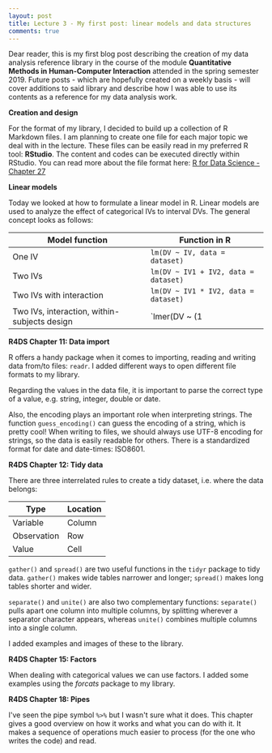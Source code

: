 ```yaml
---
layout: post
title: Lecture 3 - My first post: linear models and data structures
comments: true
---
```


Dear reader, this is my first blog post describing the creation of my data analysis reference library in the course of the module **Quantitative Methods in Human-Computer Interaction** attended in the spring semester 2019. Future posts - which are hopefully created on a weekly basis - will cover additions to said library and describe how I was able to use its contents as a reference for my data analysis work.

**Creation and design**

For the format of my library, I decided to build up a collection of R Markdown files. I am planning to create one file for each major topic we deal with in the lecture. These files can be easily read in my preferred R tool: **RStudio**. The content and codes can be executed directly within RStudio. You can read more about the file format here: [R for Data Science - Chapter 27](https://r4ds.had.co.nz/r-markdown.html)

**Linear models**

Today we looked at how to formulate a linear model in R. Linear models are used to analyze the effect of categorical IVs to interval DVs. The general concept looks as follows:

Model function | Function in R
--- | ---
One IV | `lm(DV ~ IV, data = dataset)`
Two IVs | `lm(DV ~ IV1 + IV2, data = dataset)`
Two IVs with interaction | `lm(DV ~ IV1 * IV2, data = dataset)`
Two IVs, interaction, within-subjects design | `lmer(DV ~ (1|participant) + IV1 * IV , data = dataset)`

**R4DS Chapter 11: Data import**

R offers a handy package when it comes to importing, reading and writing data from/to files: `readr`. I added different ways to open different file formats to my library.

Regarding the values in the data file, it is important to parse the correct type of a value, e.g. string, integer, double or date.

Also, the encoding plays an important role when interpreting strings. The function `guess_encoding()` can guess the encoding of a string, which is pretty cool! When writing to files, we should always use UTF-8 encoding for strings, so the data is easily readable for others. There is a standardized format for date and date-times: ISO8601.

**R4DS Chapter 12: Tidy data**

There are three interrelated rules to create a tidy dataset, i.e. where the data belongs:

Type | Location
--- | ---
Variable | Column
Observation | Row
Value | Cell

`gather()` and `spread()` are two useful functions in the `tidyr` package to tidy data. `gather()` makes wide tables narrower and longer; `spread()` makes long tables shorter and wider.

`separate()` and `unite()` are also two complementary functions: `separate()` pulls apart one column into multiple columns, by splitting wherever a separator character appears, whereas `unite()` combines multiple columns into a single column.

I added examples and images of these to the library.

**R4DS Chapter 15: Factors**

When dealing with categorical values we can use factors. I added some examples using the *forcats* package to my library.

**R4DS Chapter 18: Pipes**

I've seen the pipe symbol `%>%` but I wasn't sure what it does. This chapter gives a good overview on how it works and what you can do with it. It makes a sequence of operations much easier to process (for the one who writes the code) and read.